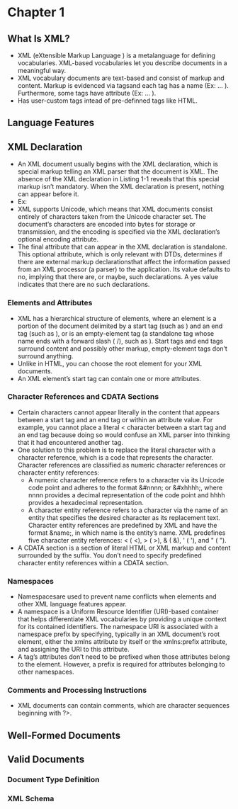 # Chapter 1
## What Is XML?
- XML (eXtensible Markup Language ) is a metalanguage for defining vocabularies. XML-based vocabularies let you describe documents in a meaningful way.
- XML vocabulary documents are text-based and consist of markup and content. Markup is evidenced via tagsand each tag has a name (Ex: <ingredients> ... </ingredients>). Furthermore, some tags have attribute (Ex: <ingredient qty="2"> ... </ingredient>).
- Has user-custom tags intead of pre-definned tags like HTML.
## Language Features
## XML Declaration
- An XML document usually begins with the XML declaration, which is special markup telling an XML parser that the document is XML. The absence of the XML declaration in Listing 1-1 reveals that this special markup isn’t mandatory. When the XML declaration is present, nothing can appear before it.
- Ex: <?xml version="1.0" encoding="ISO-8859-1"?>
- XML supports Unicode, which means that XML documents consist entirely of characters taken from the Unicode character set. The document’s characters are encoded into bytes for storage or transmission, and the encoding is specified via the XML declaration’s optional encoding attribute.
- The final attribute that can appear in the XML declaration is standalone. This optional attribute, which is only relevant with DTDs, determines if there are external markup declarationsthat affect the information passed from an XML processor (a parser) to the application. Its value defaults to no, implying that there are, or maybe, such declarations. A yes value indicates that there are no such declarations.
### Elements and Attributes
- XML has a hierarchical structure of elements, where an element is a portion of the document delimited by a start tag (such as <name>) and an end tag (such as </name>), or is an empty-element tag (a standalone tag whose name ends with a forward slash ( /), such as <break/>). Start tags and end tags surround content and possibly other markup, empty-element tags don’t surround anything.
- Unlike in HTML, you can choose the root element for your XML documents.
- An XML element’s start tag can contain one or more attributes.
### Character References and CDATA Sections
- Certain characters cannot appear literally in the content that appears between a start tag and an end tag or within an attribute value. For example, you cannot place a literal < character between a start tag and an end tag because doing so would confuse an XML parser into thinking that it had encountered another tag. 
- One solution to this problem is to replace the literal character with a character reference, which is a code that represents the character. Character references are classified as numeric character references or character entity references:
   - A numeric character reference refers to a character via its Unicode code point and adheres to the format &#nnnn; or &#xhhhh;, where nnnn provides a decimal representation of the code point and hhhh provides a hexadecimal representation.
   -  A character entity reference refers to a character via the name of an entity that specifies the desired character as its replacement text. Character entity references are predefined by XML and have the format &name;, in which name is the entity’s name. XML predefines five character entity references: &lt; ( <), &gt; ( >), &amp; ( &), &apos; ( '), and &quot; ( ").
-  A CDATA section is a section of literal HTML or XML markup and content surrounded by the <![CDATA[ prefix and the ]]> suffix. You don’t need to specify predefined character entity references within a CDATA section.
### Namespaces
- Namespacesare used to prevent name conflicts when elements and other XML language features appear.
- A namespace is a Uniform Resource Identifier (URI)-based container that helps differentiate XML vocabularies by providing a unique context for its contained identifiers. The namespace URI is associated with a namespace prefix by specifying, typically in an XML document’s root element, either the xmlns attribute by itself or the xmlns:prefix attribute, and assigning the URI to this attribute.
- A tag’s attributes don’t need to be prefixed when those attributes belong to the element. However, a prefix is required for attributes belonging to other namespaces.
### Comments and Processing Instructions 
- XML documents can contain comments, which are character sequences beginning with <?<!-- and ending with -->?>.
## Well-Formed Documents
## Valid Documents
### Document Type Definition
### XML Schema
